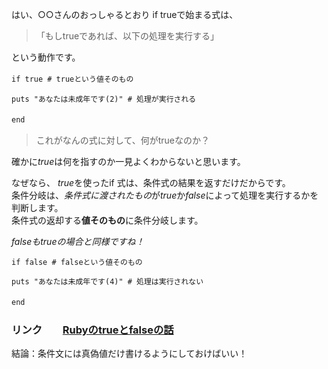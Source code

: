 はい、○○さんのおっしゃるとおり  if trueで始まる式は、  
>「もしtrueであれば、以下の処理を実行する」  

という動作です。  

```if true # trueという値そのもの```　

```puts "あなたは未成年です(2)" # 処理が実行される```  

```end```　　

>これがなんの式に対して、何がtrueなのか？  

確かに*true*は何を指すのか一見よくわからないと思います。  

なぜなら、 *true*を使ったif 式は、条件式の結果を返すだけだからです。  
条件分岐は、*条件式に渡されたもの*が*true*か*false*によって処理を実行するかを判断します。  
条件式の返却する**値そのもの**に条件分岐します。  

_*false*も*true*の場合と同様ですね！_  

```if false # falseという値そのもの```  

```puts "あなたは未成年です(4)" # 処理は実行されない```  

```end```　

### リンク　　[Rubyのtrueとfalseの話](https://qiita.com/rotelstift/items/70461f35c0d691e7b246)　　


結論：条件文には真偽値だけ書けるようにしておけばいい！　　
